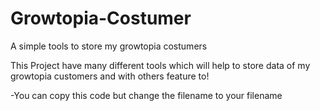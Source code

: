 # Growtopia-Costumer
A simple tools to store my growtopia costumers

This Project have many different tools which will help to 
store data of my growtopia customers and with others feature to!



-You can copy this code but change the filename to your filename
